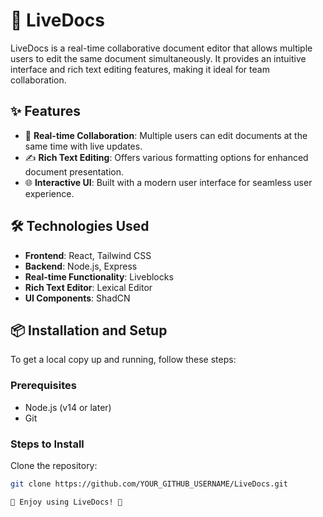 # 📄 LiveDocs

LiveDocs is a real-time collaborative document editor that allows multiple users to edit the same document simultaneously. It provides an intuitive interface and rich text editing features, making it ideal for team collaboration.

## ✨ Features

- 🔄 **Real-time Collaboration**: Multiple users can edit documents at the same time with live updates.
- ✍️ **Rich Text Editing**: Offers various formatting options for enhanced document presentation.
- 🌐 **Interactive UI**: Built with a modern user interface for seamless user experience.

## 🛠️ Technologies Used

- **Frontend**: React, Tailwind CSS
- **Backend**: Node.js, Express
- **Real-time Functionality**: Liveblocks
- **Rich Text Editor**: Lexical Editor
- **UI Components**: ShadCN

## 📦 Installation and Setup

To get a local copy up and running, follow these steps:

### Prerequisites

- Node.js (v14 or later)
- Git

### Steps to Install

   Clone the repository:
   ```bash
   git clone https://github.com/YOUR_GITHUB_USERNAME/LiveDocs.git

🌟 Enjoy using LiveDocs! 🌟
